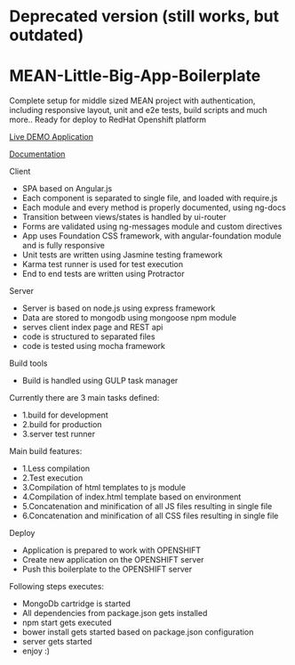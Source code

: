 # Deprecated version (still works, but outdated)

# MEAN-Little-Big-App-Boilerplate
Complete setup for middle sized MEAN project with authentication, including responsive layout, unit and e2e tests, build scripts and much more.. Ready for deploy to RedHat Openshift platform  

[Live DEMO Application](http://best-meanman.rhcloud.com/)

[Documentation](http://best-meanman.rhcloud.com/docs)

Client 
- SPA based on Angular.js
- Each component is separated to single file, and loaded with require.js
- Each module and every method is properly documented, using ng-docs
- Transition between views/states is handled by ui-router
- Forms are validated using ng-messages module and custom directives
- App uses Foundation CSS framework, with angular-foundation module and is fully responsive
- Unit tests are written using Jasmine testing framework
- Karma test runner is used for test execution
- End to end tests are written using Protractor

Server
- Server is based on node.js using express framework
- Data are stored to mongodb using mongoose npm module
- serves client index page and REST api
- code is structured to separated files
- code is tested using mocha framework

Build tools
- Build is handled using GULP task manager

Currently there are 3 main tasks defined:
- 1.build for development
- 2.build for production
- 3.server test runner 

Main build features:
- 1.Less compilation
- 2.Test execution
- 3.Compilation of html templates to js module
- 4.Compilation of index.html template based on environment
- 5.Concatenation and minification of all JS files resulting in single file
- 6.Concatenation and minification of all CSS files resulting in single file

Deploy
- Application is prepared to work with OPENSHIFT
- Create new application on the OPENSHIFT server
- Push this boilerplate to the OPENSHIFT server

Following steps executes:
- MongoDb cartridge is started
- All dependencies from package.json gets installed
- npm start gets executed
- bower install gets started based on package.json configuration
- server gets started
- enjoy :)
